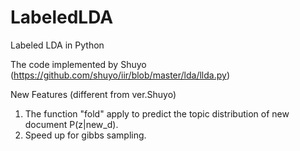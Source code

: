 # LabeledLDA
Labeled LDA in Python 

The code implemented by Shuyo (https://github.com/shuyo/iir/blob/master/lda/llda.py)

New Features (different from ver.Shuyo)
1. The function "fold" apply to predict the topic distribution of new document P(z|new_d).
2. Speed up for gibbs sampling.
